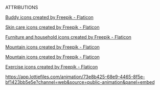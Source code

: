 ATTRIBUTIONS

<a href="https://www.flaticon.com/free-icons/buddy" title="buddy icons">Buddy icons created by Freepik - Flaticon</a>

<a href="https://www.flaticon.com/free-icons/skin-care" title="skin care icons">Skin care icons created by Freepik - Flaticon</a>

<a href="https://www.flaticon.com/free-icons/furniture-and-household" title="furniture and household icons">Furniture and household icons created by Freepik - Flaticon</a>

<a href="https://www.flaticon.com/free-icons/mountain" title="mountain icons">Mountain icons created by Freepik - Flaticon</a>

<a href="https://www.flaticon.com/free-icons/mountain" title="mountain icons">Mountain icons created by Freepik - Flaticon</a>

<a href="https://www.flaticon.com/free-icons/exercise" title="exercise icons">Exercise icons created by Freepik - Flaticon</a>

https://app.lottiefiles.com/animation/73e8b425-68e9-4465-8f5e-bf1423bb5e5e?channel=web&source=public-animation&panel=embed